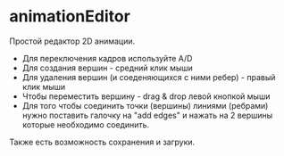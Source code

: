 animationEditor
===============
Простой редактор 2D анимации.

* Для переключения кадров используйте A/D
* Для создания вершин - средний клик мыши
* Для удаления вершин (и соеденяющихся с ними ребер) - правый клик мыши
* Чтобы переместить вершину - drag & drop левой кнопкой мыши
* Для того чтобы соединить точки (вершины) линиями (ребрами) нужно поставить галочку на "add edges" и нажать на 2 вершины которые необходимо соединить. 

Также есть возможность сохранения и загруки.